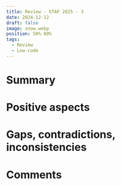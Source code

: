 ```yaml
---
title: Review - STAF 2025 - 3
date: 2024-12-12
draft: false
image: snow.webp
position: 50% 80%
tags:
  - Review
  - Low-code
---
```


# Summary


# Positive aspects


# Gaps, contradictions, inconsistencies


# Comments
